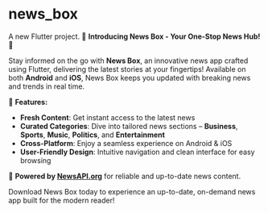 # news_box

A new Flutter project.
🚀 **Introducing News Box - Your One-Stop News Hub!** 📱

Stay informed on the go with **News Box**, an innovative news app crafted using Flutter, delivering the latest stories at your fingertips! Available on both **Android** and **iOS**, News Box keeps you updated with breaking news and trends in real time.

🔹 **Features:**

- **Fresh Content**: Get instant access to the latest news
- **Curated Categories**: Dive into tailored news sections – **Business**, **Sports**, **Music**, **Politics**, and **Entertainment**
- **Cross-Platform**: Enjoy a seamless experience on Android & iOS
- **User-Friendly Design**: Intuitive navigation and clean interface for easy browsing

🔗 **Powered by [NewsAPI.org](https://newsapi.org/)** for reliable and up-to-date news content.


Download News Box today to experience an up-to-date, on-demand news app built for the modern reader!
